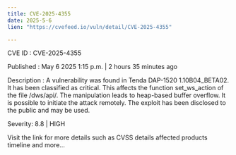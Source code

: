 ```yaml
---
title: CVE-2025-4355
date: 2025-5-6
lien: "https://cvefeed.io/vuln/detail/CVE-2025-4355"

---
```


CVE ID : CVE-2025-4355

Published :  May 6
2025
1:15 p.m. | 2 hours
35 minutes ago

Description : A vulnerability was found in Tenda DAP-1520 1.10B04_BETA02. It has been classified as critical. This affects the function set_ws_action of the file /dws/api/. The manipulation leads to heap-based buffer overflow. It is possible to initiate the attack remotely. The exploit has been disclosed to the public and may be used.

Severity: 8.8 | HIGH

Visit the link for more details
such as CVSS details
affected products
timeline
and more...
